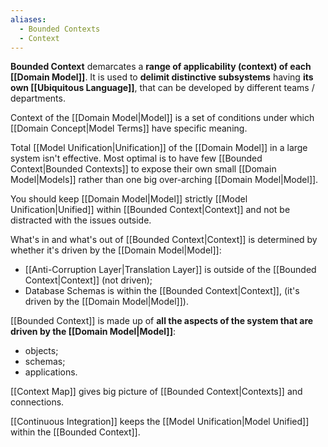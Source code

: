 ```yaml
---
aliases:
  - Bounded Contexts
  - Context
---
```

**Bounded Context** demarcates a **range of applicability (context) of each [[Domain Model]]**. It is used to **delimit distinctive subsystems** having **its own [[Ubiquitous Language]]**, that can be developed by different teams / departments.

Context of the [[Domain Model|Model]] is a set of conditions under which [[Domain Concept|Model Terms]] have specific meaning.

Total [[Model Unification|Unification]] of the [[Domain Model]] in a large system isn't effective. Most optimal is to have few [[Bounded Context|Bounded Contexts]] to expose their own small [[Domain Model|Models]] rather than one big over-arching [[Domain Model|Model]].

You should keep [[Domain Model|Model]] strictly [[Model Unification|Unified]] within [[Bounded Context|Context]] and not be distracted with the issues outside.

What's in and what's out of [[Bounded Context|Context]] is determined by whether it's driven by the [[Domain Model|Model]]:
- [[Anti-Corruption Layer|Translation Layer]] is outside of the [[Bounded Context|Context]] (not driven);
- Database Schemas is within the [[Bounded Context|Context]], (it's driven by the [[Domain Model|Model]]).

[[Bounded Context]] is made up of **all the aspects of the system that are driven by the [[Domain Model|Model]]**:
- objects;
- schemas;
- applications.

[[Context Map]] gives big picture of [[Bounded Context|Contexts]] and connections.

[[Continuous Integration]] keeps the [[Model Unification|Model Unified]] within the [[Bounded Context]].
